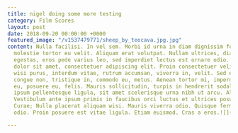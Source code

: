 ```yaml
---
title: nigel doing some more testing
category: Film Scores
layout: post
date: 2018-09-20 00:00:00 +0000
featured_image: "/v1537479771/sheep_by_teocava.jpg.jpg"
content: Nulla facilisi. In vel sem. Morbi id urna in diam dignissim feugiat. Proin
  molestie tortor eu velit. Aliquam erat volutpat. Nullam ultrices, diam tempus vulputate
  egestas, eros pede varius leo, sed imperdiet lectus est ornare odio. Lorem ipsum
  dolor sit amet, consectetuer adipiscing elit. Proin consectetuer velit in dui. Phasellus
  wisi purus, interdum vitae, rutrum accumsan, viverra in, velit. Sed enim risus,
  congue non, tristique in, commodo eu, metus. Aenean tortor mi, imperdiet id, gravida
  eu, posuere eu, felis. Mauris sollicitudin, turpis in hendrerit sodales, lectus
  ipsum pellentesque ligula, sit amet scelerisque urna nibh ut arcu. Aliquam in lacus.
  Vestibulum ante ipsum primis in faucibus orci luctus et ultrices posuere cubilia
  Curae; Nulla placerat aliquam wisi. Mauris viverra odio. Quisque fermentum pulvinar
  odio. Proin posuere est vitae ligula. Etiam euismod. Cras a eros.![](/v1537445213/samples/landscapes/beach-boat.jpg)

---
```

